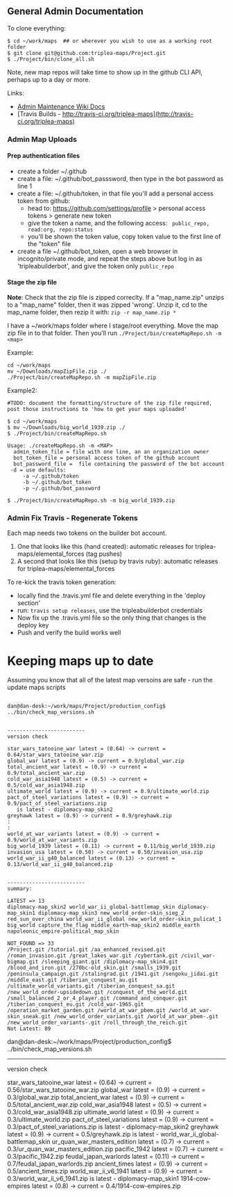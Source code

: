 
## General Admin Documentation

To clone everything:
```
$ cd ~/work/maps  ## or wherever you wish to use as a working root folder
$ git clone git@github.com:triplea-maps/Project.git
$ ./Project/bin/clone_all.sh
```
Note, new map repos will take time to show up in the github CLI API, perhaps up to a day or more. 


Links:
- [Admin Maintenance Wiki Docs](http://github.com/triplea-maps/Project/wiki/Adding-a-New-Official-Map-Repository)
- [Travis Builds - http://travis-ci.org/triplea-maps](http://travis-ci.org/triplea-maps)


### Admin Map Uploads

#### Prep authentication files
- create a folder ~/.github
- create a file: ~/.github/bot_passsword, then type in the bot password as line 1
- create a file: ~/.github/token, in that file you'll add a personal access token from github:
  - head to: https://github.com/settings/profile > personal access tokens > generate new token
  - give the token a name, and the following access: ` public_repo, read:org, repo:status`
  - you'll be shown the token value, copy token value to the first line of the "token" file
- create a file ~/.github/bot_token, open a web browser in incognito/private mode, and repeat the steps above but log in as 'tripleabuilderbot', and give the token only `public_repo`


#### Stage the zip file
**Note**: Check that the zip file is zipped correclty. If a "map_name.zip" unzips to a "map_name" folder, then it was zipped 'wrong'. Unzip it, cd to the map_name folder, then rezip it with: `zip -r map_name.zip *`

I have a ~/work/maps folder where I stage/root everything. Move the map zip file in to that folder. Then you'll run `./Project/bin/createMapRepo.sh -m <map>`


Example:
```
cd ~/work/maps
mv ~/Downloads/mapZipFile.zip ./
./Project/bin/createMapRepo.sh -m mapZipFile.zip
```

Example2:

```
#TODO: document the formatting/structure of the zip file required, post those instructions to 'how to get your maps uploaded'

$ cd ~/work/maps
$ mv ~/Downloads/big_world_1939.zip ./
$ ./Project/bin/createMapRepo.sh

Usage: ./createMapRepo.sh -m <MAP>
  admin_token_file = file with one line, an an organization owner
  bot_token_file = personal access token of the github account
  bot_password_file =  file containing the password of the bot account
 -d = use defaults:
     -a ~/.github/token
     -b ~/.github/bot_token
     -p ~/.github/bot_password

$ ./Project/bin/createMapRepo.sh -m big_world_1939.zip 

```

### Admin Fix Travis - Regenerate Tokens
Each map needs two tokens on the builder bot account.
1. One that looks like this (hand created): automatic releases for triplea-maps/elemental_forces (tag pushes)
2. A second that looks like this (setup by travis ruby): automatic releases for triplea-maps/elemental_forces


To re-kick the travis token generation:
- locally find the .travis.yml file and delete everything in the 'deploy section'
- run: `travis setup releases`, use the tripleabuilderbot credentials
- Now fix up the .travis.yml file so the only thing that changes is the deploy key
- Push and verify the build works well


# Keeping maps up to date

Assuming you know that all of the latest map versoins are safe - run the update maps scripts

```

dan@dan-desk:~/work/maps/Project/production_config$ ../bin/check_map_versions.sh 


-------------------------
version check

star_wars_tatooine_war latest = (0.64) -> current = 0.64/star_wars_tatooine_war.zip
global_war latest = (0.9) -> current = 0.9/global_war.zip
total_ancient_war latest = (0.9) -> current = 0.9/total_ancient_war.zip
cold_war_asia1948 latest = (0.5) -> current = 0.5/cold_war_asia1948.zip
ultimate_world latest = (0.9) -> current = 0.9/ultimate_world.zip
pact_of_steel_variations latest = (0.9) -> current = 0.9/pact_of_steel_variations.zip
   is latest - diplomacy-map_skin2
greyhawk latest = (0.9) -> current = 0.9/greyhawk.zip
:
:
world_at_war_variants latest = (0.9) -> current = 0.9/world_at_war_variants.zip
big_world_1939 latest = (0.11) -> current = 0.11/big_world_1939.zip
invasion_usa latest = (0.50) -> current = 0.50/invasion_usa.zip 
world_war_ii_g40_balanced latest = (0.13) -> current = 0.13/world_war_ii_g40_balanced.zip


-------------------------
summary:

LATEST => 13
diplomacy-map_skin2 world_war_ii_global-battlemap_skin diplomacy-map_skin1 diplomacy-map_skin3 new_world_order-skin_sieg_2 red_sun_over_china world_war_ii_global new_world_order-skin_pulicat_1 big_world capture_the_flag middle_earth-map_skin2 middle_earth napoleonic_empire-political_map_skin

NOT_FOUND => 33
/Project.git /tutorial.git /aa_enhanced_revised.git /roman_invasion.git /great_lakes_war.git /cybertank.git /civil_war-bigmap.git /sleeping_giant.git /diplomacy-map_skin4.git /blood_and_iron.git /270bc-old_skin.git /smalls_1939.git /peninsula_campaign.git /stalingrad.git /1941.git /sengoku_jidai.git /middle_east.git /tiberian_conquest_au.git /ultimate_world_variants.git /tiberian_conquest_sa.git /new_world_order-upsidedown.git /conquest_of_the_world.git /small_balanced_2_or_4_player.git /command_and_conquer.git /tiberian_conquest_eu.git /cold_war-1965.git /operation_market_garden.git /world_at_war_pbem.git /world_at_war-skin_sneak.git /new_world_order_variants.git /world_at_war_pbem-.git /new_world_order_variants-.git /roll_through_the_reich.git
Not Latest: 89
```



dan@dan-desk:~/work/maps/Project/production_config$ ../bin/check_map_versions.sh 

-------------------------
version check

star_wars_tatooine_war latest = (0.64) -> current = 0.56/star_wars_tatooine_war.zip
global_war latest = (0.9) -> current = 0.3/global_war.zip
total_ancient_war latest = (0.9) -> current = 0.5/total_ancient_war.zip
cold_war_asia1948 latest = (0.5) -> current = 0.3/cold_war_asia1948.zip
ultimate_world latest = (0.9) -> current = 0.3/ultimate_world.zip
pact_of_steel_variations latest = (0.9) -> current = 0.3/pact_of_steel_variations.zip
   is latest - diplomacy-map_skin2
greyhawk latest = (0.9) -> current = 0.5/greyhawk.zip
   is latest - world_war_ii_global-battlemap_skin
ur_quan_war_masters_edition latest = (0.7) -> current = 0.3/ur_quan_war_masters_edition.zip
pacific_1942 latest = (0.7) -> current = 0.3/pacific_1942.zip
feudal_japan_warlords latest = (0.11) -> current = 0.7/feudal_japan_warlords.zip
ancient_times latest = (0.9) -> current = 0.5/ancient_times.zip
world_war_ii_v6_1941 latest = (0.9) -> current = 0.3/world_war_ii_v6_1941.zip
   is latest - diplomacy-map_skin1
1914-cow-empires latest = (0.8) -> current = 0.4/1914-cow-empires.zip
```

